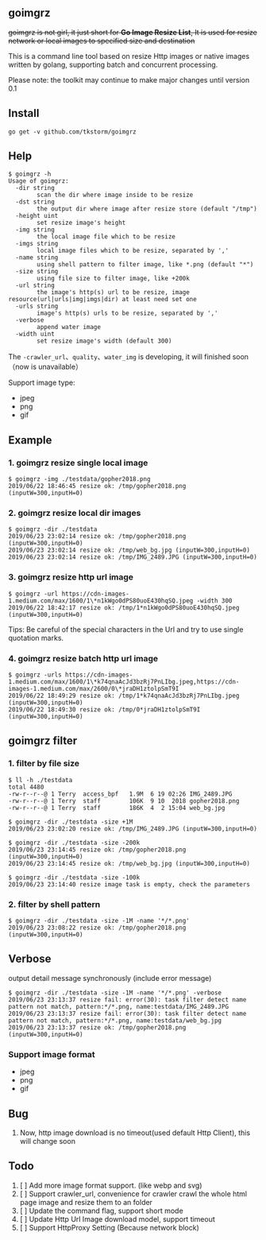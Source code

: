 ## goimgrz
~~goimgrz is not girl, it just short for **Go Image Resize List**, It is used for
resize network or local images to specified size and destination~~

This is a command line tool based on resize Http images or native images written by golang, supporting batch and concurrent processing.

Please note: the toolkit may continue to make major changes until version 0.1

## Install
```
go get -v github.com/tkstorm/goimgrz
```

## Help
```
$ goimgrz -h
Usage of goimgrz:
  -dir string
    	scan the dir where image inside to be resize
  -dst string
    	the output dir where image after resize store (default "/tmp")
  -height uint
    	set resize image's height
  -img string
    	the local image file which to be resize
  -imgs string
    	local image files which to be resize, separated by ','
  -name string
    	using shell pattern to filter image, like *.png (default "*")
  -size string
    	using file size to filter image, like +200k
  -url string
    	the image's http(s) url to be resize, image resource(url|urls|img|imgs|dir) at least need set one
  -urls string
    	image's http(s) urls to be resize, separated by ','
  -verbose
    	append water image
  -width uint
    	set resize image's width (default 300)
```

The `-crawler_url`、`quality`、`water_img` is developing, it will finished 
soon（now is unavailable）

Support image type:

- jpeg
- png
- gif

## Example

### 1. goimgrz resize single local image
```
$ goimgrz -img ./testdata/gopher2018.png
2019/06/22 18:46:45 resize ok: /tmp/gopher2018.png (inputW=300,inputH=0)
```

### 2. goimgrz resize local dir images
```
$ goimgrz -dir ./testdata
2019/06/23 23:02:14 resize ok: /tmp/gopher2018.png (inputW=300,inputH=0)
2019/06/23 23:02:14 resize ok: /tmp/web_bg.jpg (inputW=300,inputH=0)
2019/06/23 23:02:14 resize ok: /tmp/IMG_2489.JPG (inputW=300,inputH=0)
```

### 3. goimgrz resize http url image
```
$ goimgrz -url https://cdn-images-1.medium.com/max/1600/1\*n1kWgo0dPS80uoE430hqSQ.jpeg -width 300
2019/06/22 18:42:17 resize ok: /tmp/1*n1kWgo0dPS80uoE430hqSQ.jpeg (inputW=300,inputH=0)
```

Tips: Be careful of the special characters in the Url and try to use single quotation marks.

### 4. goimgrz resize batch http url image
```
$ goimgrz -urls https://cdn-images-1.medium.com/max/1600/1\*k74qnaAcJd3bzRj7PnLIbg.jpeg,https://cdn-images-1.medium.com/max/2600/0\*jraDH1ztolpSmT9I
2019/06/22 18:49:29 resize ok: /tmp/1*k74qnaAcJd3bzRj7PnLIbg.jpeg (inputW=300,inputH=0)
2019/06/22 18:49:30 resize ok: /tmp/0*jraDH1ztolpSmT9I (inputW=300,inputH=0)
```

## goimgrz filter

### 1. filter by file size
```
$ ll -h ./testdata
total 4480
-rw-r--r--@ 1 Terry  access_bpf   1.9M  6 19 02:26 IMG_2489.JPG
-rw-r--r--@ 1 Terry  staff        106K  9 10  2018 gopher2018.png
-rw-r--r--@ 1 Terry  staff        186K  4  2 15:04 web_bg.jpg

$ goimgrz -dir ./testdata -size +1M
2019/06/23 23:02:20 resize ok: /tmp/IMG_2489.JPG (inputW=300,inputH=0)

$ goimgrz -dir ./testdata -size -200k
2019/06/23 23:14:45 resize ok: /tmp/gopher2018.png (inputW=300,inputH=0)
2019/06/23 23:14:45 resize ok: /tmp/web_bg.jpg (inputW=300,inputH=0)

$ goimgrz -dir ./testdata -size -100k
2019/06/23 23:14:40 resize image task is empty, check the parameters
```

### 2. filter by shell pattern 
```
$ goimgrz -dir ./testdata -size -1M -name '*/*.png'
2019/06/23 23:08:22 resize ok: /tmp/gopher2018.png (inputW=300,inputH=0)
```

## Verbose
output detail message synchronously (include error message)

```
$ goimgrz -dir ./testdata -size -1M -name '*/*.png' -verbose
2019/06/23 23:13:37 resize fail: error(30): task filter detect name pattern not match, pattern:*/*.png, name:testdata/IMG_2489.JPG
2019/06/23 23:13:37 resize fail: error(30): task filter detect name pattern not match, pattern:*/*.png, name:testdata/web_bg.jpg
2019/06/23 23:13:37 resize ok: /tmp/gopher2018.png (inputW=300,inputH=0)
```

### Support image format
- jpeg
- png
- gif

## Bug
1. Now, http image download is no timeout(used default Http Client), this will change soon

## Todo
1. [ ] Add more image format support. (like webp and svg)
2. [ ] Support crawler_url, convenience for crawler crawl the whole html page
   image and resize them to an folder
3. [ ] Update the command flag, support short mode
4. [ ] Update Http Url Image download model, support timeout
5. [ ] Support HttpProxy Setting (Because network block)
